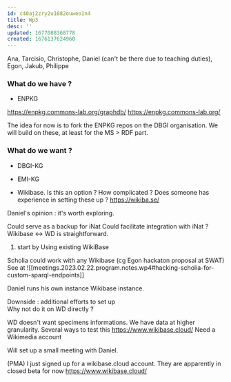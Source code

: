 ```yaml
---
id: c40aj2zry2u1082ouweo1n4
title: Wp3
desc: ''
updated: 1677088368778
created: 1676137624960
---
```



Ana, Tarcisio, Christophe, Daniel (can't be there due to teaching duties), Egon, Jakub, Philippe

### What do we have ?

- ENPKG 

https://enpkg.commons-lab.org/graphdb/
https://enpkg.commons-lab.org/

The idea for now is to fork the ENPKG repos on the DBGI organisation.
We will build on these, at least for the MS > RDF part. 



### What do we want ?

- DBGI-KG
- EMI-KG

- Wikibase. Is this an option ? 
How complicated ? Does someone has experience in setting these up ?
https://wikiba.se/


Daniel's opinion : it's worth exploring.

Could serve as a backup for iNat
Could facilitate integration with iNat ?
Wikibase <-> WD is straightforward.


1. start by Using existing WikiBase 

Scholia could work with any Wikibase (cg Egon hackaton proposal at SWAT) See at ![[meetings.2023.02.22.program.notes.wp4#hacking-scholia-for-custom-sparql-endpoints]]


Daniel runs his own instance Wikibase instance.


Downside : additional efforts to set up  
Why not do it on WD directly ?

WD doesn't want specimens informations.
We have data at higher granularity.
Several ways to test this https://www.wikibase.cloud/
Need a Wikimedia account 


Will set up a small meeting with Daniel. 

(PMA) I just signed up for a wikibase.cloud account. They are apparently in closed beta for now https://www.wikibase.cloud/

